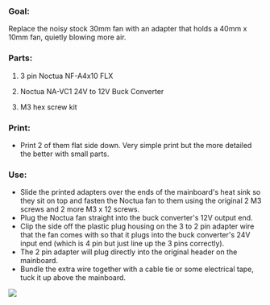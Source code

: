 ### Goal:

Replace the noisy stock 30mm fan with an adapter that holds a 40mm x 10mm fan, quietly blowing more air.



### Parts:

1. 3 pin Noctua NF-A4x10 FLX

2. Noctua NA-VC1 24V to 12V Buck Converter

4. M3 hex screw kit



### Print:

- Print 2 of them flat side down. Very simple print but the more detailed the better with small parts.



### Use:

- Slide the printed adapters over the ends of the mainboard's heat sink so they sit on top and fasten the Noctua fan to them using the original 2 M3 screws and 2 more M3 x 12 screws.
- Plug the Noctua fan straight into the buck converter's 12V output end.
- Clip the side off the plastic plug housing on the 3 to 2 pin adapter wire that the fan comes with so that it plugs into the buck converter's 24V input end (which is 4 pin but just line up the 3 pins correctly).
- The 2 pin adapter will plug directly into the original header on the mainboard.
- Bundle the extra wire together with a cable tie or some electrical tape, tuck it up above the mainboard.

![](https://i.ibb.co/Fb1ZmPJ/IMG-1299.jpg)
